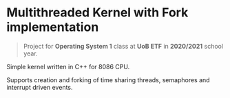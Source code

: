 # Multithreaded Kernel with Fork implementation

> Project for **Operating System 1** class at **UoB ETF** in **2020/2021** school year.

Simple kernel written in C++ for 8086 CPU.

Supports creation and forking of time sharing threads, semaphores and interrupt driven events.
